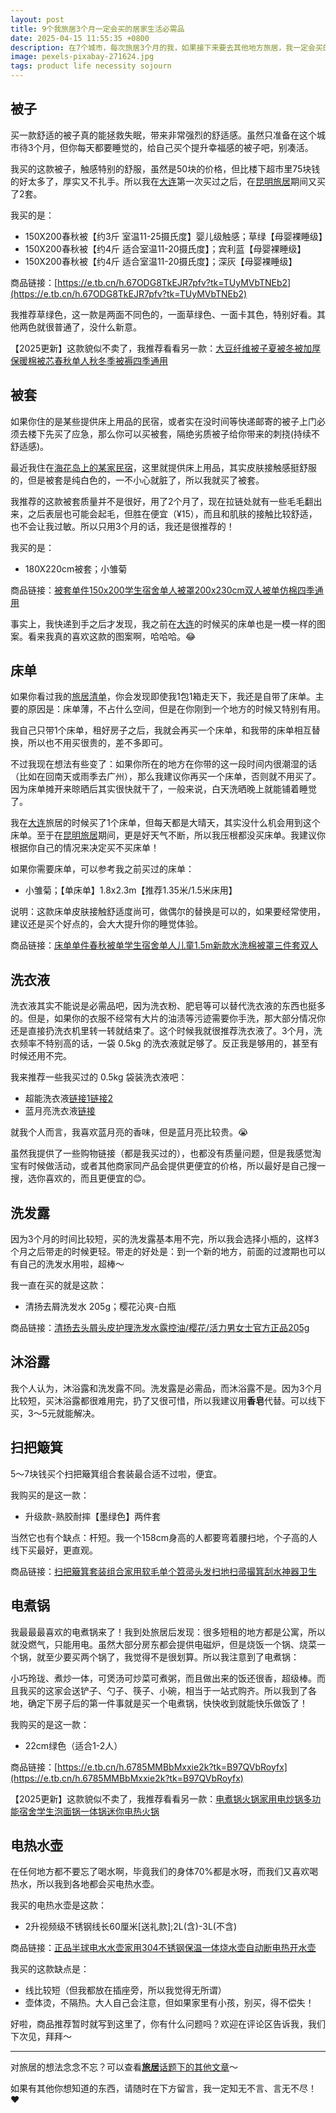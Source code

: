 ```yaml
---
layout: post
title: 9个我旅居3个月一定会买的居家生活必需品
date: 2025-04-15 11:55:35 +0800
description: 在7个城市，每次旅居3个月的我，如果接下来要去其他地方旅居，我一定会买的9个居家生活必需品分享。包括：触感一级棒的被子、被套、床单等床上用品；洗衣液、洗发露、沐浴露、扫把簸箕等清洁套装；还有我买过2次的电煮锅、电热水壶等厨房用具。如果你也要在某个地方短住3个月，可以直接抄作业哦！
image: pexels-pixabay-271624.jpg
tags: product life necessity sojourn
---
```


## 被子

买一款舒适的被子真的能拯救失眠，带来非常强烈的舒适感。虽然只准备在这个城市待3个月，但你每天都要睡觉的，给自己买个提升幸福感的被子吧，别凑活。

我买的这款被子，触感特别的舒服，虽然是50块的价格，但比楼下超市里75块钱的好太多了，厚实又不扎手。所以我在[大连]({{site.url}}/2025/03/03/the-most-practical-guide-to-sojourn-in-dalian/?utm_source=blog&utm_medium=post&utm_campaign=read_more)第一次买过之后，在[昆明旅居]({{site.url}}/2025/03/14/the-most-practical-guide-to-sojourn-in-kunming/?utm_source=blog&utm_medium=post&utm_campaign=read_more)期间又买了2套。

我买的是：
- 150X200春秋被【约3斤 室温11-25摄氏度】婴儿级触感；草绿【母婴裸睡级】
- 150X200春秋被【约4斤 适合室温11-20摄氏度】；宾利蓝【母婴裸睡级】
- 150X200春秋被【约4斤 适合室温11-20摄氏度】；深灰【母婴裸睡级】

商品链接：[https://e.tb.cn/h.67ODG8TkEJR7pfv?tk=TUyMVbTNEb2](https://e.tb.cn/h.67ODG8TkEJR7pfv?tk=TUyMVbTNEb2)

我推荐草绿色，这一款是两面不同色的，一面草绿色、一面卡其色，特别好看。其他两色就很普通了，没什么新意。

【2025更新】这款貌似不卖了，我推荐看看另一款：[大豆纤维被子夏被冬被加厚保暖棉被芯春秋单人秋冬季被褥四季通用](https://s.click.taobao.com/t?e=m%3D2%26s%3DIBn2n8dLvcdw4vFB6t2Z2ueEDrYVVa64%2BJVSEcSZnCAyWKG4T5PQo%2BpH%2BKVf1Vvf%2Fg1PmbQloTv0JlhLk0Jl4W51WRknh2iJSQ2p8KpMHEzUKmkzOudPbBY5YNFuLb7rteL7p5k0R00IazGbjx72GR8X7G7Q37Bayn6RMvqNrR94RuV8%2B5WFTIwe6%2FtGg2%2FRDSMWxuxDspZ6tNSJBLjt1u5%2FUaQTc0cV1lyHMXt2wYeinla3u3452bCB%2B8hc2oteIcagdxW0OOKMJi1gYBJvNFSsXCNd9EoxE59iYTGkDbXThu38KHQcJoWZXjcj896AaWo%2F1W7m5vCK7pv15NHvug%3D%3D&union_lens=lensId%3AOPT%401744695332%4021546253_1a05_19637f21020_9802%4001%40eyJmbG9vcklkIjoxMDYxODN9)

## 被套

如果你住的是某些提供床上用品的民宿，或者实在没时间等快递邮寄的被子上门必须去楼下先买了应急，那么你可以买被套，隔绝劣质被子给你带来的刺挠(持续不舒适感)。

最近我住在[海花岛上的某家民宿]({{site.url}}/2025/04/27/the-most-practical-guide-to-rent-a-house-in-danzhou-haihua-island/?utm_source=blog&utm_medium=post&utm_campaign=read_more#我的租房情况)，这里就提供床上用品，其实皮肤接触感挺舒服的，但是被套是纯白色的，一不小心就脏了，所以我就买了被套。

我推荐的这款被套质量并不是很好，用了2个月了，现在拉链处就有一些毛毛翻出来，之后表层也可能会起毛，但胜在便宜（¥15），而且和肌肤的接触比较舒适，也不会让我过敏。所以只用3个月的话，我还是很推荐的！

我买的是：
- 180X220cm被套；小雏菊

商品链接：[被套单件150x200学生宿舍单人被罩200x230cm双人被单仿棉四季通用](
https://s.click.taobao.com/t?e=m%3D2%26s%3DgXqJU%2FMwsCBw4vFB6t2Z2ueEDrYVVa64%2BJVSEcSZnCAyWKG4T5PQo%2BpH%2BKVf1VvfkvCfUgJSO4b0JlhLk0Jl4W51WRknh2iJSQ2p8KpMHEzUKmkzOudPbBY5YNFuLb7rteL7p5k0R00IazGbjx72GR8X7G7Q37Bayn6RMvqNrR94RuV8%2B5WFTIwe6%2FtGg2%2FRDSMWxuxDspaP06GuRvfYDVwVKr5izxh9U80derrFTRAfit%2BPNiLb%2B6LO6iKhAJKkSa2NN09MvJAKCVovMXOfApGZ9wPRcXV%2BBfuqljaE3xpNzuMLUNyvdF14Sq3ASXTMqFDYvQthr0oDEntBuOucLaJn5AyUbPoV&union_lens=lensId%3AOPT%401744696757%400b514fbb_194a_1963807cc3f_a634%4001%40eyJmbG9vcklkIjoxMDYxODN9)

事实上，我快递到手之后才发现，我之前在[大连]({{site.url}}/2025/03/03/the-most-practical-guide-to-sojourn-in-dalian/?utm_source=blog&utm_medium=post&utm_campaign=read_more)的时候买的床单也是一模一样的图案。看来我真的喜欢这款的图案啊，哈哈哈。😂

## 床单

如果你看过我的[旅居清单]({{site.url}}/2025/02/04/how-to-start-your-sojourn-life/?utm_source=blog&utm_medium=post&utm_campaign=read_more#%E4%BA%8C%E8%A1%8C%E6%9D%8E%E7%AE%B1)，你会发现即使我1包1箱走天下，我还是自带了床单。主要的原因是：床单薄，不占什么空间，但是在你刚到一个地方的时候又特别有用。

我自己只带1个床单，租好房子之后，我就会再买一个床单，和我带的床单相互替换，所以也不用买很贵的，差不多即可。

不过我现在想法有些变了：如果你所在的地方在你带的这一段时间内很潮湿的话（比如在回南天或雨季去广州），那么我建议你再买一个床单，否则就不用买了。因为床单摊开来晾晒后其实很快就干了，一般来说，白天洗晒晚上就能铺着睡觉了。

我在[大连]({{site.url}}/2025/03/03/the-most-practical-guide-to-sojourn-in-dalian/?utm_source=blog&utm_medium=post&utm_campaign=read_more)旅居的时候买了1个床单，但每天都是大晴天，其实没什么机会用到这个床单。至于在[昆明旅居]({{site.url}}/2025/03/14/the-most-practical-guide-to-sojourn-in-kunming/?utm_source=blog&utm_medium=post&utm_campaign=read_more)期间，更是好天气不断，所以我压根都没买床单。我建议你根据你自己的情况来决定买不买床单！

如果你需要床单，可以参考我之前买过的床单：
- 小雏菊；【单床单】1.8x2.3m【推荐1.35米/1.5米床用】

说明：这款床单皮肤接触舒适度尚可，做偶尔的替换是可以的，如果要经常使用，建议还是买个好点的，会大大提升你的睡觉体验。

商品链接：[床单单件春秋被单学生宿舍单人儿童1.5m新款水洗棉被罩三件套双人](
https://s.click.taobao.com/t?e=m%3D2%26s%3D5pRJjQfgb9Jw4vFB6t2Z2ueEDrYVVa64YUrQeSeIhnK53hKxp7mNFupH%2BKVf1VvfQHXquZJiQGr0JlhLk0Jl4W51WRknh2iJSQ2p8KpMHEzUKmkzOudPbBY5YNFuLb7rteL7p5k0R00IazGbjx72GR8X7G7Q37Bayn6RMvqNrR94RuV8%2B5WFTIwe6%2FtGg2%2FRDSMWxuxDspb8F4RixKGWSm78ie7eob7bAxur55WtmZ6B2LBORoVepbrm2sOWnbiAdBTWwGdRMgKMJi1gYBJvNFSsXCNd9EoxE59iYTGkDbXThu38KHQcJiZsfU7ICNbMTuClEOAwLzXH9pT9AKlQFA%3D%3D&union_lens=lensId%3APUB%401744697716%402104d176_19f5_19638166fe5_782f%40033zbzGcTY8OiDLSsx2TnJcW%40eyJmbG9vcklkIjo4NTQ2Nywiic3BtQiiI6Il9wb3J0YWxfdjJfcGFnZXNfcHJvbW9fZ29vZHNfZGV0YWlsX2h0bSIsInNyY0Zsb29ySWQiiOiiI4MDY3NCJ9%3BtkScm%3AselectionPlaza_site_4358_0_0_0_1_17446977167331433500159)

## 洗衣液

洗衣液其实不能说是必需品吧，因为洗衣粉、肥皂等可以替代洗衣液的东西也挺多的。但是，如果你的衣服不经常有大片的油渍等污迹需要你手洗，那大部分情况你还是直接扔洗衣机里转一转就结束了。这个时候我就很推荐洗衣液了。3个月，洗衣频率不特别高的话，一袋 0.5kg 的洗衣液就足够了。反正我是够用的，甚至有时候还用不完。

我来推荐一些我买过的 0.5kg 袋装洗衣液吧：
- 超能洗衣液[链接1](https://uland.taobao.com/coupon/edetail?e=TbNiY6TobJelhHvvyUNXZfh8CuWt5YH551NtNRhtOmTq8XhSZL3Tom0199FAGctMDIHvWCMYqFgG9SvsZZPDsfJyVSQg2LWD5eclD%2BEcgzFKHlIkRSbIMRRwsklg%2FRSrmW8MANQNN4dGK7FTSL1b6%2FFHQ2xyJyoomR3gWlukd3zOH%2BQ5jDfQJscGiiOHKvqcgxeAZ7%2Fi7XTLI%2BrLIO8bt9t9bBHe1E8VWQQhgK15e%2FQ%2BCI54dXkZw01hdNtEqaTTRTHU7GH76qhW6eu2D9GiPvVgyj3VbkQKojKiH9aD8S6SPsM2CWJNcOW4BgFGCWxt&traceId=2166d8ab17446990203583413e5e2c&union_lens=lensId%3AOPT%401744699020%402121ae50_192b_196382a55f5_b257%4001%40eyJmbG9vcklkIjoxMDYxODN9)[链接2](https://e.tb.cn/h.67qg4Ilk7OCaD5Q?tk=HasyVbSTO7v)
- 蓝月亮洗衣液[链接](https://s.click.taobao.com/t?e=m%3D2%26s%3DwFmch6H4XStw4vFB6t2Z2ueEDrYVVa64YUrQeSeIhnK53hKxp7mNFupH%2BKVf1Vvf4m8xlnS%2FL6P0JlhLk0Jl4W51WRknh2iJSQ2p8KpMHEzUKmkzOudPbBY5YNFuLb7r5whl48H5hvPyYvweEncR1WsfiSzhDKJjjPiuNkMZUwDTRHSqWSYgeTdchB%2Bmd3JOO2Mm9c%2FWzftuhPYAPVkfiuAlMZxgZU%2FkoGNgSWJCC0bKMj8bxNC4HKaWBgyGVcBVozvQCWI2PAlyfsBFZDqhxXSFvSTZM%2B%2F4bkoc5A4PXY5Xp36Ypuu6b5y4t66x9%2F55xiXvDf8DaRs%3D&union_lens=lensId%3APUB%401744699293%402106e07f_0ce0_196382e7dd3_b6c8%40024QSD0YooaCXLJzD221lS1M%40eyJmbG9vcklkIjoyMDgxNTUwMDA4LCJzcG1CIjoiiX3BvcnRhbF92Ml90b29sX3NlbGVjdGlvbmxpc3RfZGV0YWlsX2luZGV4X2h0bSIsInNyY0Zsb29ySWQiiOiiI4MDY2NCJ9)

就我个人而言，我喜欢蓝月亮的香味，但是蓝月亮比较贵。😭

虽然我提供了一些购物链接（都是我买过的），也都没有质量问题，但是我感觉淘宝有时候做活动，或者其他商家同产品会提供更便宜的价格，所以最好是自己搜一搜，选你喜欢的，而且更便宜的😊。

## 洗发露

因为3个月的时间比较短，买的洗发露基本用不完，所以我会选择小瓶的，这样3个月之后带走的时候更轻。带走的好处是：到一个新的地方，前面的过渡期也可以有自己的洗发水用啦，超棒～

我一直在买的就是这款：
- 清扬去屑洗发水 205g；樱花沁爽-白瓶

商品链接：[清扬去头屑头皮护理洗发水露控油/樱花/活力男女士官方正品205g](https://s.click.taobao.com/t?e=m%3D2%26s%3DSq%2FionBhtFNw4vFB6t2Z2ueEDrYVVa64YUrQeSeIhnK53hKxp7mNFupH%2BKVf1VvfAf5G1h7xrAr0JlhLk0Jl4W51WRknh2iJSQ2p8KpMHEzUKmkzOudPbBY5YNFuLb7rteL7p5k0R00IazGbjx72GR8X7G7Q37BaPS830balIjLrU%2FV%2Buks5mu%2BezX4ahme8QBK7ziWWQr5wDv5XCwODZklbrBtga8ix0jmO6x4Xwg6IpRmRYGNzJ6M70AliNjwJcn7ARWQ6ocV0hb0k2TPv%2BG5KHOQOD12O2wxKI9tpD6vcB6aYtCnjH8Yl7w3%2FA2kb&skuId=4925432797240&union_lens=lensId%3APUB%401744703017%402103f512_193e_19638675089_d94e%400325W9jSZl4mDXP6N2NPYz3x%40eyJmbG9vcklkIjo4NTQ2Nywiic3BtQiiI6Il9wb3J0YWxfdjJfcGFnZXNfcHJvbW9fZ29vZHNfZGV0YWlsX2h0bSIsInNyY0Zsb29ySWQiiOiiI4MDY3NCJ9%3BtkScm%3AselectionPlaza_site_4358_0_0_0_3_17447030171711433500159%3Bscm%3A1007.30148.329090.pub_search-item_a19234a9-9a4f-4437-8b73-760372dd55da_)

## 沐浴露

我个人认为，沐浴露和洗发露不同。洗发露是必需品，而沐浴露不是。因为3个月比较短，买沐浴露都很难用完，扔了又很可惜，所以我建议用**香皂**代替。可以线下买，3～5元就能解决。

## 扫把簸箕

5～7块钱买个扫把簸箕组合套装最合适不过啦，便宜。

我购买的是这一款：
- 升级款-熟胶耐摔【墨绿色】两件套

当然它也有个缺点：杆短。我一个158cm身高的人都要弯着腰扫地，个子高的人线下买最好，更直观。

商品链接：[扫把簸箕套装组合家用软毛单个笤帚头发扫地扫帚撮箕刮水神器卫生](https://s.click.taobao.com/t?e=m%3D2%26s%3DWWxDUnVmVRtw4vFB6t2Z2ueEDrYVVa64YUrQeSeIhnK53hKxp7mNFupH%2BKVf1Vvf%2BJwCF0bc3x%2F0JlhLk0Jl4W51WRknh2iJSQ2p8KpMHEzUKmkzOudPbBY5YNFuLb7r5whl48H5hvPyYvweEncR1WsfiSzhDKJjjPiuNkMZUwCy9kpbIzg2vrr3z8VC3xXbs81HPSQLGwfdedOAN7kMptmKdMmVBwVitb278EZDNpXqtF9P9HvzTmZb039UdWpwozvQCWI2PAlyfsBFZDqhxbwocy3GlEflrDw%2Fm1MsYME9BQMhrjj29g%3D%3D&union_lens=lensId%3APUB%401744703453%40213ce4f9_1950_196386df817_4700%4003WKYlv7SjrFQuV3Lw9w8J2%40eyJmbG9vcklkIjo4NTQ2Nywiic3BtQiiI6Il9wb3J0YWxfdjJfcGFnZXNfcHJvbW9fZ29vZHNfZGV0YWlsX2h0bSIsInNyY0Zsb29ySWQiiOiiI4MDY3NCJ9%3BtkScm%3AselectionPlaza_site_4358_0_0_0_1_17447034532961433500159%3Bscm%3A1007.30148.329090.pub_search-item_5e7dbd3a-fed3-4d89-b006-94dcbb567eab_)

## 电煮锅

我最最最喜欢的电煮锅来了！我到处旅居后发现：很多短租的地方都是公寓，所以就没燃气，只能用电。虽然大部分房东都会提供电磁炉，但是烧饭一个锅、烧菜一个锅，就至少要买两个锅了，我觉得不是很划算。所以我注意到了电煮锅：

小巧玲珑、煮炒一体，可煲汤可炒菜可煮粥，而且做出来的饭还很香，超级棒。而且我买的这家会送铲子、勺子、筷子、小碗，相当于一站式购齐。所以我到了各地，确定下房子后的第一件事就是买一个电煮锅，快快收到就能快乐做饭了！

我购买的是这一款：
- 22cm绿色（适合1-2人）

商品链接：[https://e.tb.cn/h.6785MMBbMxxie2k?tk=B97QVbRoyfx](https://e.tb.cn/h.6785MMBbMxxie2k?tk=B97QVbRoyfx)

【2025更新】这款貌似不卖了，我推荐看看另一款：[电煮锅火锅家用电炒锅多功能宿舍学生泡面锅一体锅迷你电热火锅](https://uland.taobao.com/coupon/edetail?e=sALoD5UzA32lhHvvyUNXZfh8CuWt5YH5OVuOuRD5gLJMmdsrkidbOUV9IBA4kmjL1bB8%2BiEMtFCzQXVot1z78LGoG6BA9UWtES7T16EPbkJSsXo1YnpQcNWBAJjXvX6EJXxCAFlvWYG4bVlo0QJT9KkZQi7JkfSgQ9QCyZlHKF%2BOOiX2Bc1NdYFCQhXUHBnaEjTciar4BUEgy9egSgwfxAFWAKWvjHgz6liPt9wV88jHnvWCmjakY5cQKByiZ36ftxl6Um37OPK5sWhWpp4b0gZsEk%2B2e4okcH8LbDF%2B5nGu4hBAHMih45oV%2Bh86VbyO%2Bm9PGdJ%2FlaVikJ4DkGM%2Fp6J7%2BkHL3AEW&traceId=213c92dd17447042784885878e48c9&union_lens=lensId%3APUB%401744704275%4021509503_104f_196387a84ea_66a0%400246fOxznHFfB6oLuhSn4X8h%40eyJmbG9vcklkIjoyMDgxNTUwMDA4LCJzcG1CIjoiiX3BvcnRhbF92Ml90b29sX3NlbGVjdGlvbmxpc3RfZGV0YWlsX2luZGV4X2h0bSIsInNyY0Zsb29ySWQiiOiiI4MDY2NCJ9)

## 电热水壶

在任何地方都不要忘了喝水啊，毕竟我们的身体70%都是水呀，而我们又喜欢喝热水，所以我到各地都会买电热水壶。

我买的电热水壶是这款：
- 2升视频级不锈钢线长60厘米[送礼款];2L(含)-3L(不含)

商品链接：[正品半球电水水壶家用304不锈钢保温一体烧水壶自动断电热开水壶](https://uland.taobao.com/coupon/edetail?e=VzDOAhyKPtulhHvvyUNXZfh8CuWt5YH5OVuOuRD5gLJMmdsrkidbOUV9IBA4kmjLgxdIuoWKZRDIfQ%2BcuHjadNWtRZKyP6xUGDX2x8obhcnfLCYjVrMU4QiBNhYQdB%2FFGdTxKM6SV5DLkU4k%2FaBIVS9H%2FUE0utEJwtFbZ3TGWYkgLPRJMBwy214T0HAdgI5Grkv1%2FGV5794N%2BoQUE6FNzEPJK6b%2BZurxx2xYtqS7b7%2FQ3367wnxiwlj4syn7obUTGkHADP27YWucO5SXPkbgs26Adgz%2FtrxXhjAOzdiGM81CztJLP3kVOY99yUyEIfKwhIkz5M1CZ9W8nXT12U5%2BryUzVkkdwsIm&traceId=2107768c17447047971208657e71db&union_lens=lensId%3AOPT%401744704797%4021508606_19a5_19638827b54_64b6%4001%40eyJmbG9vcklkIjoxMDYxODN9)

我买的这款缺点是：
- 线比较短（但我都放在插座旁，所以我觉得无所谓）
- 壶体烫，不隔热。大人自己会注意，但如果家里有小孩，别买，得不偿失！

好啦，商品推荐暂时就写到这里了，你有什么问题吗？欢迎在评论区告诉我，我们下次见，拜拜～

---

对旅居的想法念念不忘？可以查看<a href="/tag/sojourn?utm_source=blog&utm_medium=post&utm_campaign=read_more">**旅居**话题下的其他文章</a>～ 

如果有其他你想知道的东西，请随时在下方留言，我一定知无不言、言无不尽！ ❤️ 
